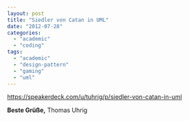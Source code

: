 ```yaml
---
layout: post
title: "Siedler von Catan in UML"
date: "2012-07-28"
categories: 
  - "academic"
  - "coding"
tags: 
  - "academic"
  - "design-pattern"
  - "gaming"
  - "uml"
---
```


https://speakerdeck.com/u/tuhrig/p/siedler-von-catan-in-uml

**Beste Grüße,** Thomas Uhrig
